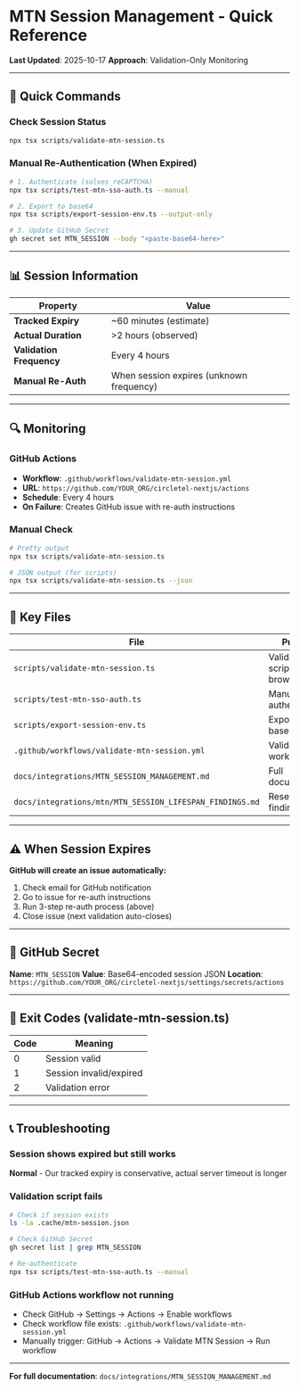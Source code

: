 # MTN Session Management - Quick Reference

**Last Updated**: 2025-10-17
**Approach**: Validation-Only Monitoring

---

## 🚀 Quick Commands

### Check Session Status
```bash
npx tsx scripts/validate-mtn-session.ts
```

### Manual Re-Authentication (When Expired)
```bash
# 1. Authenticate (solves reCAPTCHA)
npx tsx scripts/test-mtn-sso-auth.ts --manual

# 2. Export to base64
npx tsx scripts/export-session-env.ts --output-only

# 3. Update GitHub Secret
gh secret set MTN_SESSION --body "<paste-base64-here>"
```

---

## 📊 Session Information

| Property | Value |
|----------|-------|
| **Tracked Expiry** | ~60 minutes (estimate) |
| **Actual Duration** | >2 hours (observed) |
| **Validation Frequency** | Every 4 hours |
| **Manual Re-Auth** | When session expires (unknown frequency) |

---

## 🔍 Monitoring

### GitHub Actions
- **Workflow**: `.github/workflows/validate-mtn-session.yml`
- **URL**: `https://github.com/YOUR_ORG/circletel-nextjs/actions`
- **Schedule**: Every 4 hours
- **On Failure**: Creates GitHub issue with re-auth instructions

### Manual Check
```bash
# Pretty output
npx tsx scripts/validate-mtn-session.ts

# JSON output (for scripts)
npx tsx scripts/validate-mtn-session.ts --json
```

---

## 📝 Key Files

| File | Purpose |
|------|---------|
| `scripts/validate-mtn-session.ts` | Validation script (no browser) |
| `scripts/test-mtn-sso-auth.ts` | Manual authentication |
| `scripts/export-session-env.ts` | Export to base64 |
| `.github/workflows/validate-mtn-session.yml` | Validation workflow |
| `docs/integrations/MTN_SESSION_MANAGEMENT.md` | Full documentation |
| `docs/integrations/mtn/MTN_SESSION_LIFESPAN_FINDINGS.md` | Research findings |

---

## ⚠️ When Session Expires

**GitHub will create an issue automatically:**

1. Check email for GitHub notification
2. Go to issue for re-auth instructions
3. Run 3-step re-auth process (above)
4. Close issue (next validation auto-closes)

---

## 🔐 GitHub Secret

**Name**: `MTN_SESSION`
**Value**: Base64-encoded session JSON
**Location**: `https://github.com/YOUR_ORG/circletel-nextjs/settings/secrets/actions`

---

## 🎯 Exit Codes (validate-mtn-session.ts)

| Code | Meaning |
|------|---------|
| 0 | Session valid |
| 1 | Session invalid/expired |
| 2 | Validation error |

---

## 📞 Troubleshooting

### Session shows expired but still works
**Normal** - Our tracked expiry is conservative, actual server timeout is longer

### Validation script fails
```bash
# Check if session exists
ls -la .cache/mtn-session.json

# Check GitHub Secret
gh secret list | grep MTN_SESSION

# Re-authenticate
npx tsx scripts/test-mtn-sso-auth.ts --manual
```

### GitHub Actions workflow not running
- Check GitHub → Settings → Actions → Enable workflows
- Check workflow file exists: `.github/workflows/validate-mtn-session.yml`
- Manually trigger: GitHub → Actions → Validate MTN Session → Run workflow

---

**For full documentation**: `docs/integrations/MTN_SESSION_MANAGEMENT.md`
